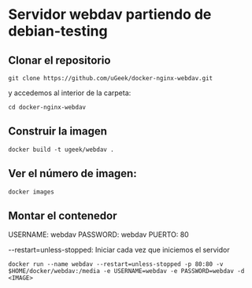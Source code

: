# Servidor webdav partiendo de debian-testing

##  Clonar el repositorio

```
git clone https://github.com/uGeek/docker-nginx-webdav.git
```

y accedemos al interior de la carpeta:

```
cd docker-nginx-webdav
```

## Construir la imagen
```
docker build -t ugeek/webdav .
```

## Ver el número de imagen:
```
docker images
```

## Montar el contenedor

USERNAME: webdav
PASSWORD: webdav
PUERTO: 80

--restart=unless-stopped: Iniciar cada vez que iniciemos el servidor


```
docker run --name webdav --restart=unless-stopped -p 80:80 -v $HOME/docker/webdav:/media -e USERNAME=webdav -e PASSWORD=webdav -d  <IMAGE>
```
